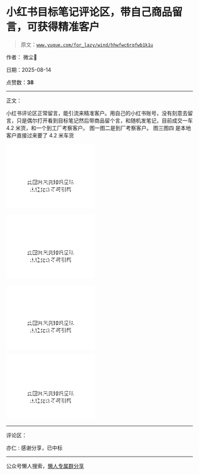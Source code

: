 # 小红书目标笔记评论区，带自己商品留言，可获得精准客户

> 原文：[`www.yuque.com/for_lazy/wind/hhwfwc6rqfwb1k1u`](https://www.yuque.com/for_lazy/wind/hhwfwc6rqfwb1k1u)

作者： 微尘🐳

日期：2025-08-14

点赞数：**38**

* * *

正文：

小红书评论区正常留言，能引流来精准客户。用自己的小红书账号，没有刻意去留言，只是偶尔打开看到目标笔记然后带商品留个言，和随机发笔记，目前成交一车 4.2
米货，和一个到工厂考察客户。 图一图二是到厂考察客户。 图三图四 是本地客户直接过来要了 4.2 米车货

![](img/2a99556e001e0923ca5dd1f70c916ede.png "None")

![](img/9ba36615a1aca789cc692040c2829e05.png "None")

![](img/8e12c49657bf90e79f826892a7a80735.png "None")

![](img/eca81b3e8ddc5696cd24d512b844db04.png "None")

* * *

评论区：

亦仁 : 感谢分享，已中标

* * *

公众号懒人搜索，[懒人专属群分享](https://lazybook.fun/#/blog/group)